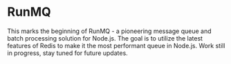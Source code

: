 # RunMQ

This marks the beginning of RunMQ - a pioneering message queue and batch processing solution for Node.js. 
The goal is to utilize the latest features of Redis to make it the most performant queue in Node.js. 
Work still in progress, stay tuned for future updates. 
